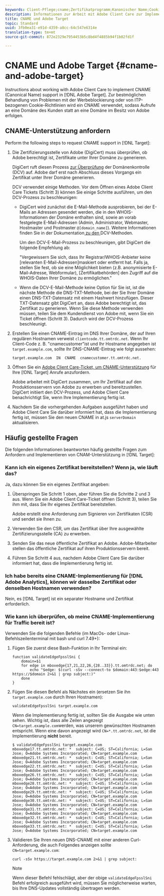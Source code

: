 ```yaml
---
keywords: Client-Pflege;cname;Zertifikatprogramm;Kanonischer Name;Cookies;Zertifikat;amc;adobe-verwaltetes Zertifikat;Digicert;Domänenkontrollvalidierung;dcv
description: Informationen zur Arbeit mit Adobe Client Care zur Implementierung der CNAME-Unterstützung (Canonical Name) in Adobe Target.
title: CNAME und Adobe Target
topic: Standard
uuid: 3fb0ea31-e91d-4359-a8cc-64c547e6314e
translation-type: tm+mt
source-git-commit: 872e2329e7954453b5c8bd4f4885b94f1b02fd1f

---
```



# CNAME und Adobe Target {#cname-and-adobe-target}

Instructions about working with Adobe Client Care to implement CNAME (Canonical Name) support in [!DNL Adobe Target]. Zur bestmöglichen Behandlung von Problemen mit der Werbeblockierung oder von ITP-bezogenen Cookie-Richtlinien wird ein CNAME verwendet, sodass Aufrufe an eine Domäne des Kunden statt an eine Domäne im Besitz von Adobe erfolgen.

## CNAME-Unterstützung anfordern

Perform the following steps to request CNAME support in [!DNL Target]:

1. Die Zertifizierungsstelle von Adobe (DigiCert) muss überprüfen, ob Adobe berechtigt ist, Zertifikate unter Ihrer Domäne zu generieren.

   DigiCert ruft diesen Prozess [zur Überprüfung](https://docs.digicert.com/manage-certificates/dv-certificate-enrollment/domain-control-validation-dcv-methods/) der Domänenkontrolle (DCV) auf. Adobe darf erst nach Abschluss dieses Vorgangs ein Zertifikat unter Ihrer Domäne generieren.

   DCV verwendet einige Methoden. Vor dem Öffnen eines Adobe Client Care Tickets (Schritt 3) können Sie einige Schritte ausführen, um den DCV-Prozess zu beschleunigen:

   * DigiCert wird zunächst die E-Mail-Methode ausprobieren, bei der E-Mails an Adressen gesendet werden, die in den WHOIS-Informationen der Domäne enthalten sind, sowie an vorab festgelegte E-Mail-Adressen (Admin, Administrator, Webmaster, Hostmaster und Postmaster `@[domain_name]`). Weitere Informationen finden Sie in der Dokumentation[ zu den ](https://docs.digicert.com/manage-certificates/dv-certificate-enrollment/domain-control-validation-dcv-methods/)DCV-Methoden.

      Um den DCV-E-Mail-Prozess zu beschleunigen, gibt DigiCert die folgende Empfehlung ab:

      "Vergewissern Sie sich, dass Ihr Registrar/WHOIS-Anbieter keine [relevanten E-Mail-Adressen]maskiert oder entfernt hat. Falls ja, stellen Sie fest, ob sie eine Möglichkeit bieten (z.B. anonymisierte E-Mail-Adresse, Webformular), [Zertifikatbehörden] den Zugriff auf die WHOIS-Daten Ihrer Domäne zu ermöglichen."

   * Wenn die DCV-E-Mail-Methode keine Option für Sie ist, ist die nächste Methode die DNS-TXT-Methode, bei der Sie Ihrer Domäne einen DNS-TXT-Datensatz mit einem Hashwert hinzufügen. Dieser TXT-Datensatz gibt DigiCert an, dass Adobe berechtigt ist, das Zertifikat zu generieren. Wenn Sie diese Methode verwenden müssen, teilen Sie dem Kundendienst von Adobe mit, wenn Sie ein Ticket öffnen (Schritt 3). Dadurch wird der DCV-Prozess beschleunigt.

1. Erstellen Sie einen CNAME-Eintrag im DNS Ihrer Domäne, der auf Ihren regulären Hostnamen verweist `clientcode.tt.omtrdc.net`. Wenn Ihr Client-Code z. B. "cnamecustomer"ist und Ihr Hostname angegeben ist `target.example.com`, sollte Ihr DNS-CNAME-Eintrag wie folgt aussehen:

   ```
   target.example.com  IN  CNAME  cnamecustomer.tt.omtrdc.net.
   ```

1. Öffnen Sie ein [Adobe Client Care-Ticket, um CNAME-Unterstützung](https://docs.adobe.com/content/help/en/target/using/cmp-resources-and-contact-information.html#reference_ACA3391A00EF467B87930A450050077C) für Ihre [!DNL Target] Anrufe anzufordern.

   Adobe arbeitet mit DigiCert zusammen, um Ihr Zertifikat auf den Produktionsservern von Adobe zu erwerben und bereitzustellen. DigiCert initiiert den DCV-Prozess, und Adobe Client Care benachrichtigt Sie, wenn Ihre Implementierung fertig ist.

1. Nachdem Sie die vorhergehenden Aufgaben ausgeführt haben und Adobe Client Care Sie darüber informiert hat, dass die Implementierung fertig ist, müssen Sie den neuen CNAME in at.js `serverDomain` aktualisieren.

## Häufig gestellte Fragen  

Die folgenden Informationen beantworten häufig gestellte Fragen zum Anfordern und Implementieren von CNAM-Unterstützung in [!DNL Target]:

### Kann ich ein eigenes Zertifikat bereitstellen? Wenn ja, wie läuft das?

Ja, dazu können Sie ein eigenes Zertifikat angeben:

1. Überspringen Sie Schritt 1 oben, aber führen Sie die Schritte 2 und 3 aus. Wenn Sie ein Adobe Client Care-Ticket öffnen (Schritt 3), teilen Sie ihm mit, dass Sie Ihr eigenes Zertifikat bereitstellen.

   Adobe erstellt eine Anforderung zum Signieren von Zertifikaten (CSR) und sendet sie Ihnen zu.

1. Verwenden Sie den CSR, um das Zertifikat über Ihre ausgewählte Zertifizierungsstelle (CA) zu erwerben.

1. Senden Sie das neue öffentliche Zertifikat an Adobe. Adobe-Mitarbeiter stellen das öffentliche Zertifikat auf ihren Produktionsservern bereit.

1. Führen Sie Schritt 4 aus, nachdem Adobe Client Care Sie darüber informiert hat, dass die Implementierung fertig ist.

### Ich habe bereits eine CNAME-Implementierung für [!DNL Adobe Analytics], können wir dasselbe Zertifikat oder denselben Hostnamen verwenden?

Nein, es [!DNL Target] ist ein separater Hostname und Zertifikat erforderlich.

### Wie kann ich überprüfen, ob meine CNAME-Implementierung für Traffic bereit ist?

Verwenden Sie die folgenden Befehle (im MacOs- oder Linux-Befehlszeilenterminal mit bash und curl 7.49+):

1. Fügen Sie zuerst diese Bash-Funktion in Ihr Terminal ein:

   ```
   function validateEdgeFpsslSni {
       domain=$1
       for edge in mboxedge{17,21,22,26,{28..33}}.tt.omtrdc.net; do
           echo "$edge: $(curl -sSv --connect-to $domain:443:$edge:443 https://$domain 2>&1 | grep subject:)"
       done
   }
   ```

1. Fügen Sie diesen Befehl als Nächstes ein (ersetzen Sie ihn `target.example.com` durch Ihren Hostnamen):

   ```
   validateEdgeFpsslSni target.example.com
   ```

   Wenn die Implementierung fertig ist, sollten Sie die Ausgabe wie unten sehen. Wichtig ist, dass alle Zeilen angezeigt `CN=target.example.com`werden, was unserem gewünschten Hostnamen entspricht. Wenn eine davon angezeigt wird `CN=*.tt.omtrdc.net`, ist die Implementierung **nicht** bereit.

   ```
   $ validateEdgeFpsslSni target.example.com
   mboxedge17.tt.omtrdc.net: *  subject: C=US; ST=California; L=San Jose; O=Adobe Systems Incorporated; CN=target.example.com
   mboxedge21.tt.omtrdc.net: *  subject: C=US; ST=California; L=San Jose; O=Adobe Systems Incorporated; CN=target.example.com
   mboxedge22.tt.omtrdc.net: *  subject: C=US; ST=California; L=San Jose; O=Adobe Systems Incorporated; CN=target.example.com
   mboxedge26.tt.omtrdc.net: *  subject: C=US; ST=California; L=San Jose; O=Adobe Systems Incorporated; CN=target.example.com
   mboxedge28.tt.omtrdc.net: *  subject: C=US; ST=California; L=San Jose; O=Adobe Systems Incorporated; CN=target.example.com
   mboxedge29.tt.omtrdc.net: *  subject: C=US; ST=California; L=San Jose; O=Adobe Systems Incorporated; CN=target.example.com
   mboxedge30.tt.omtrdc.net: *  subject: C=US; ST=California; L=San Jose; O=Adobe Systems Incorporated; CN=target.example.com
   mboxedge31.tt.omtrdc.net: *  subject: C=US; ST=California; L=San Jose; O=Adobe Systems Incorporated; CN=target.example.com
   mboxedge32.tt.omtrdc.net: *  subject: C=US; ST=California; L=San Jose; O=Adobe Systems Incorporated; CN=target.example.com
   mboxedge33.tt.omtrdc.net: *  subject: C=US; ST=California; L=San Jose; O=Adobe Systems Incorporated; CN=target.example.com
   ```

1. Validieren Sie Ihren neuen DNS-CNAME mit einer anderen Curl-Anforderung, die auch Folgendes anzeigen sollte `CN=target.example.com`:

   ```
   curl -sSv https://target.example.com 2>&1 | grep subject:
   ```

   >[!NOTE]
   >
   >Wenn dieser Befehl fehlschlägt, aber der obige `validateEdgeFpsslSni` Befehl erfolgreich ausgeführt wird, müssen Sie möglicherweise warten, bis Ihre DNS-Updates vollständig übertragen werden.
